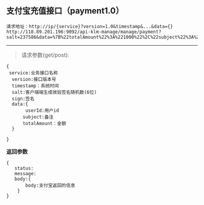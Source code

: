 支付宝充值接口（payment1.0）
----------------------------------
    请求地址：http://ip/{service}?version=1.0&timestamp&...&data={}
    http://118.89.201.196:9092/api-klm-manage/manage/payment?salt=237586&data=%7B%22totalAmount%22%3A%221000%22%2C%22subject%22%3A%22%E5%85%85%E5%80%BC%E6%B5%8B%E8%AF%95%22%2C%22userId%22%3A%221%22%7D&service=payment&sign=d41be7f90c5a3813aa6b3a79106bdc9a&version=1.0&timestamp=1501134167417

-------------------------
>请求参数(get/post):

	{
	 service:业务接口名称
      version:接口版本号
      timestamp：系统时间
      salt:客户端端生成效验签名随机数(6位)
      sign:签名
      data:{
		   userId:用户id
	      subject:备注
	      totalAmount：金额
      }
     
	}


**返回参数**

	{
       status:
       message:
       body:{
           body:支付宝返回的信息
        }
	}

